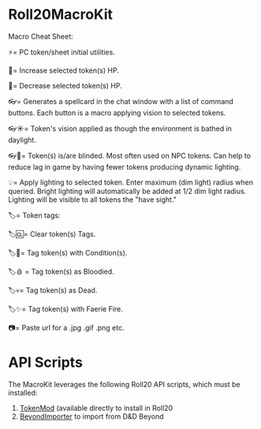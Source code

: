 # Roll20MacroKit

Macro Cheat Sheet:

⚡= PC token/sheet initial utilities.

💖= Increase selected token(s) HP.

🖤= Decrease selected token(s) HP.

👓= Generates a spellcard in the chat window with a list of command buttons. 
    Each button is a macro applying vision to selected tokens.

👓☀️= Token's vision applied as though the environment is bathed in daylight.

👓🌙= Token(s) is/are blinded. Most often used on NPC tokens. 
    Can help to reduce lag in game by having fewer tokens producing dynamic lighting.

💡= Apply lighting to selected token. Enter maximum (dim light) radius when queried. 
    Bright lighting will automatically be added at 1/2 dim light radius. Lighting will be visible to all tokens the "have sight."

🏷️= Token tags:

🏷️🆑= Clear token(s) Tags.

🏷️🎨= Tag token(s) with Condition(s).

🏷️🩸 = Tag token(s) as Bloodied.

🏷️💀= Tag token(s) as Dead.

🏷️✨= Tag token(s) with Faerie Fire.

📷= Paste url for a .jpg .gif .png etc.

# API Scripts
The MacroKit leverages the following Roll20 API scripts, which must be installed:

1. [TokenMod](https://github.com/Roll20/roll20-api-scripts/tree/master/TokenMod)  (available directly to install in Roll20
2. [BeyondImporter](https://github.com/RobinKuiper/Roll20APIScripts/tree/master/BeyondImporter_5eOGL) to import from D&D Beyond

